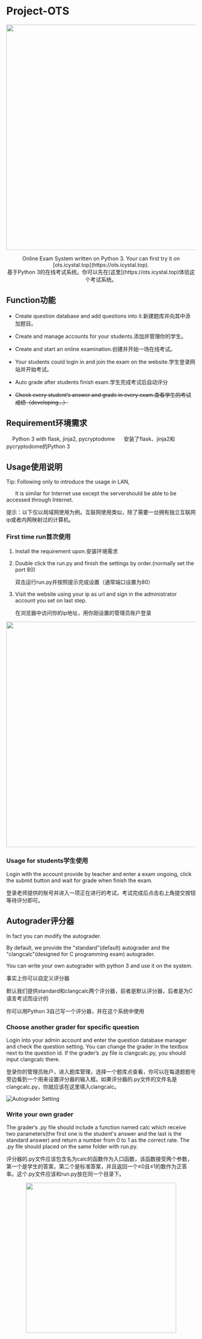 # Project-OTS

<p align=center><img src="https://upload.cc/i1/2019/01/31/05qwn7.png" width=600/></p>

<p align="center">Online Exam System written on Python 3. Your can first try it on [ots.icystal.top](https://ots.icystal.top).<br>基于Python 3的在线考试系统。你可以先在[这里](https://ots.icystal.top)体验这个考试系统。</p>

## Function功能

- Create question database and add questions into it.新建题库并向其中添加题目。

- Create and manage accounts for your students.添加并管理你的学生。

- Create and start an online examination.创建并开始一场在线考试。

- Your students could login in and join the exam on the website.学生登录网站并开始考试。

- Auto grade after students finish exam.学生完成考试后自动评分

- ~~Check every student’s  answer and grade in every exam.查看学生的考试成绩（developing...）~~

## Requirement环境需求

    Python 3 with flask, jinja2, pycryptodome 
    
    安装了flask、jinja2和pycryptodome的Python 3

## Usage使用说明

Tip: Following only to introduce the usage in LAN,

        It is similar for Internet use except the servershould be able to be accessed through Internet. 

提示：以下仅以局域网使用为例。互联网使用类似，除了需要一台拥有独立互联网ip或者内网映射过的计算机。

### First time run首次使用

1. Install the requirement upon.安装环境需求

2. Double click the run.py and finish the settings by order.(normally set the port 80)

   双击运行run.py并按照提示完成设置（通常端口设置为80）

3. Visit the website using your ip as url and sign in the administrator account you set on last step.

   在浏览器中访问你的ip地址，用你刚设置的管理员账户登录

<p align=center><img width=600 src="https://upload.cc/i1/2019/01/31/4rVEgw.png" /></p>

### Usage for students学生使用

Login with the account provide by teacher and enter a exam ongoing, click the submit button and wait for grade when finish the exam.

登录老师提供的账号并进入一项正在进行的考试，考试完成后点击右上角提交按钮等待评分即可。

## Autograder评分器

In fact you can modify the autograder.

By default, we provide the "standard"(default) autograder and the "clangcalc"(designed for C programming exam) autograder.

You can write your own autograder with python 3 and use it on the system.

事实上你可以自定义评分器

默认我们提供standard和clangcalc两个评分器，前者是默认评分器，后者是为C语言考试而设计的

你可以用Python 3自己写一个评分器，并在这个系统中使用

### Choose another grader for specific question


Login into your admin account and enter the question database manager and check the question setting. You can change the grader in the textbox next to the question id. If the grader’s .py file is clangcalc.py, you should input clangcalc there.

登录你的管理员账户，进入题库管理，选择一个题库点查看，你可以在每道题题号旁边看到一个用来设置评分器的输入框。如果评分器的.py文件的文件名是clangcalc.py，你就应该在这里填入clangcalc。

![Autograder Setting](https://upload.cc/i1/2019/01/31/PE6hgW.png)

### Write your own grader


The grader‘s .py file should include a function named calc which receive two parameters(the first one is the student's answer and the last is the standard answer) and return a number from 0 to 1 as the correct rate. The .py file should placed on the same folder with run.py.

评分器的.py文件应该包含名为calc的函数作为入口函数，该函数接受两个参数，第一个是学生的答案，第二个是标准答案，并且返回一个≥0且≤1的数作为正答率。这个.py文件应该和run.py放在同一个目录下。

<p align=center><img width = '400'  src ="https://upload.cc/i1/2019/01/31/5Vtqdb.png"/></p>

